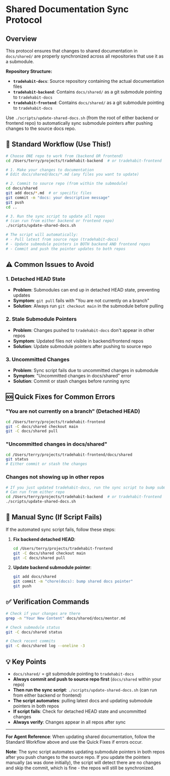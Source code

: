 # Shared Documentation Sync Protocol

## Overview
This protocol ensures that changes to shared documentation in `docs/shared/` are properly synchronized across all repositories that use it as a submodule.

**Repository Structure:**
- **`tradehabit-docs`**: Source repository containing the actual documentation files
- **`tradehabit-backend`**: Contains `docs/shared/` as a git submodule pointing to `tradehabit-docs`
- **`tradehabit-frontend`**: Contains `docs/shared/` as a git submodule pointing to `tradehabit-docs`

Use `./scripts/update-shared-docs.sh` (from the root of either backend or frontend repo) to automatically sync submodule pointers after pushing changes to the source docs repo.

## 🚀 Standard Workflow (Use This!)

```bash
# Choose ONE repo to work from (backend OR frontend)
cd /Users/terry/projects/tradehabit-backend  # or tradehabit-frontend

# 1. Make your changes to documentation
# Edit docs/shared/docs/*.md (any files you want to update)

# 2. Commit to source repo (from within the submodule)
cd docs/shared
git add docs/*.md  # or specific files
git commit -m "docs: your descriptive message"
git push
cd ..

# 3. Run the sync script to update all repos
# (can run from either backend or frontend repo)
./scripts/update-shared-docs.sh

# The script will automatically:
# - Pull latest from source repo (tradehabit-docs)
# - Update submodule pointers in BOTH backend AND frontend repos
# - Commit and push the pointer updates to both repos
```

## ⚠️ Common Issues to Avoid

### 1. Detached HEAD State
- **Problem**: Submodules can end up in detached HEAD state, preventing updates
- **Symptom**: `git pull` fails with "You are not currently on a branch"
- **Solution**: Always run `git checkout main` in the submodule before pulling

### 2. Stale Submodule Pointers
- **Problem**: Changes pushed to `tradehabit-docs` don't appear in other repos
- **Symptom**: Updated files not visible in backend/frontend repos
- **Solution**: Update submodule pointers after pushing to source repo

### 3. Uncommitted Changes
- **Problem**: Sync script fails due to uncommitted changes in submodule
- **Symptom**: "Uncommitted changes in docs/shared" error
- **Solution**: Commit or stash changes before running sync

## 🆘 Quick Fixes for Common Errors

### "You are not currently on a branch" (Detached HEAD)
```bash
cd /Users/terry/projects/tradehabit-frontend
git -C docs/shared checkout main
git -C docs/shared pull
```

### "Uncommitted changes in docs/shared"
```bash
cd /Users/terry/projects/tradehabit-frontend/docs/shared
git status
# Either commit or stash the changes
```

### Changes not showing up in other repos
```bash
# If you just updated tradehabit-docs, run the sync script to bump submodule pointers
# Can run from either repo
cd /Users/terry/projects/tradehabit-backend  # or tradehabit-frontend
./scripts/update-shared-docs.sh
```

## 🔧 Manual Sync (If Script Fails)

If the automated sync script fails, follow these steps:

1. **Fix backend detached HEAD**:
   ```bash
   cd /Users/terry/projects/tradehabit-frontend
   git -C docs/shared checkout main
   git -C docs/shared pull
   ```

2. **Update backend submodule pointer**:
   ```bash
   git add docs/shared
   git commit -m "chore(docs): bump shared docs pointer"
   git push
   ```

## ✅ Verification Commands

```bash
# Check if your changes are there
grep -n "Your New Content" docs/shared/docs/mentor.md

# Check submodule status
git -C docs/shared status

# Check recent commits
git -C docs/shared log --oneline -3
```

## 💡 Key Points

- `docs/shared/` = git submodule pointing to `tradehabit-docs`
- **Always commit and push to source repo first** (`docs/shared` within your repo)
- **Then run the sync script**: `./scripts/update-shared-docs.sh` (can run from either backend or frontend)
- **The script automates**: pulling latest docs and updating submodule pointers in both repos
- **If script fails**: Check for detached HEAD state and uncommitted changes
- **Always verify**: Changes appear in all repos after sync

---

**For Agent Reference**: When updating shared documentation, follow the Standard Workflow above and use the Quick Fixes if errors occur. 

**Note**: The sync script automates updating submodule pointers in both repos after you push changes to the source repo. If you update the pointers manually (as was done initially), the script will detect there are no changes and skip the commit, which is fine - the repos will still be synchronized.
